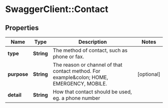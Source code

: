 # SwaggerClient::Contact

## Properties
Name | Type | Description | Notes
------------ | ------------- | ------------- | -------------
**type** | **String** | The method of contact, such as phone or fax. | 
**purpose** | **String** | The reason or channel of that contact method. For example&amp;colon; HOME, EMERGENCY, MOBILE. | [optional] 
**detail** | **String** | How that contact should be used, eg. a phone number | 



